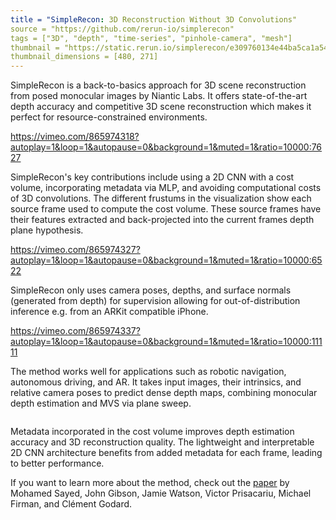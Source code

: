 ```yaml
---
title = "SimpleRecon: 3D Reconstruction Without 3D Convolutions"
source = "https://github.com/rerun-io/simplerecon"
tags = ["3D", "depth", "time-series", "pinhole-camera", "mesh"]
thumbnail = "https://static.rerun.io/simplerecon/e309760134e44ba5ca1a547cb310d47a19257e5b/480w.png"
thumbnail_dimensions = [480, 271]
---
```


SimpleRecon is a back-to-basics approach for 3D scene reconstruction from posed monocular images by Niantic Labs. It offers state-of-the-art depth accuracy and competitive 3D scene reconstruction which makes it perfect for resource-constrained environments.


https://vimeo.com/865974318?autoplay=1&loop=1&autopause=0&background=1&muted=1&ratio=10000:7627

SimpleRecon's key contributions include using a 2D CNN with a cost volume, incorporating metadata via MLP, and avoiding computational costs of 3D convolutions. The different frustums in the visualization show each source frame used to compute the cost volume. These source frames have their features extracted and back-projected into the current frames depth plane hypothesis.


https://vimeo.com/865974327?autoplay=1&loop=1&autopause=0&background=1&muted=1&ratio=10000:6522

SimpleRecon only uses camera poses, depths, and surface normals (generated from depth) for supervision allowing for out-of-distribution inference e.g. from an ARKit compatible iPhone.


https://vimeo.com/865974337?autoplay=1&loop=1&autopause=0&background=1&muted=1&ratio=10000:11111

The method works well for applications such as robotic navigation, autonomous driving, and AR. It takes input images, their intrinsics, and relative camera poses to predict dense depth maps, combining monocular depth estimation and MVS via plane sweep.

<picture>
  <source media="(max-width: 480px)" srcset="https://static.rerun.io/simplerecon-overview/84359b6ec787147dc915d0a3fe764537d8212835/480w.png">
  <source media="(max-width: 768px)" srcset="https://static.rerun.io/simplerecon-overview/84359b6ec787147dc915d0a3fe764537d8212835/768w.png">
  <source media="(max-width: 1024px)" srcset="https://static.rerun.io/simplerecon-overview/84359b6ec787147dc915d0a3fe764537d8212835/1024w.png">
  <source media="(max-width: 1200px)" srcset="https://static.rerun.io/simplerecon-overview/84359b6ec787147dc915d0a3fe764537d8212835/1200w.png">
  <img src="https://static.rerun.io/simplerecon-overview/84359b6ec787147dc915d0a3fe764537d8212835/full.png" alt="">
</picture>

Metadata incorporated in the cost volume improves depth estimation accuracy and 3D reconstruction quality. The lightweight and interpretable 2D CNN architecture benefits from added metadata for each frame, leading to better performance.

If you want to learn more about the method, check out the [paper](https://arxiv.org/abs/2208.14743) by Mohamed Sayed, John Gibson, Jamie Watson, Victor Prisacariu, Michael Firman, and Clément Godard.